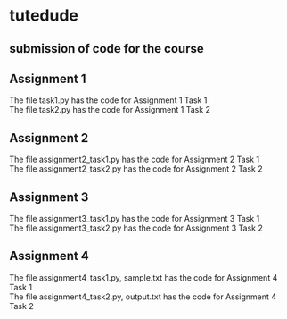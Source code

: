 # tutedude
## submission of code for the course
## Assignment 1 
The file task1.py has the code for Assignment 1 Task 1<br>
The file task2.py has the code for Assignment 1 Task 2
## Assignment 2
The file assignment2_task1.py has the code for Assignment 2 Task 1<br>
The file assignment2_task2.py has the code for Assignment 2 Task 2
## Assignment 3
The file assignment3_task1.py has the code for Assignment 3 Task 1<br>
The file assignment3_task2.py has the code for Assignment 3 Task 2
## Assignment 4
The file assignment4_task1.py, sample.txt has the code for Assignment 4 Task 1<br>
The file assignment4_task2.py, output.txt has the code for Assignment 4 Task 2
